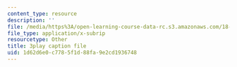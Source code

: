 ```yaml
---
content_type: resource
description: ''
file: /media/https%3A/open-learning-course-data-rc.s3.amazonaws.com/18-01sc-single-variable-calculus-fall-2010/1d62d6e0c7785f1d88fa9e2cd1936748_BGE3wb7H2PA.vtt
file_type: application/x-subrip
resourcetype: Other
title: 3play caption file
uid: 1d62d6e0-c778-5f1d-88fa-9e2cd1936748
---
```

